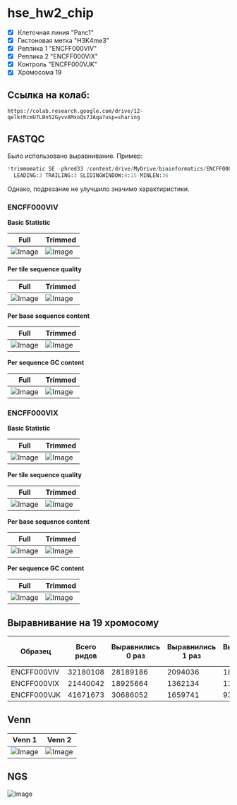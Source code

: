 # hse_hw2_chip
- [x] Клеточная линия "Panc1"
- [x] Гистоновая метка "H3K4me3"
- [x] Реплика 1 "ENCFF000VIV"
- [x] Реплика 2 "ENCFF000VIX" 
- [x] Контроль "ENCFF000VJK" 
- [x] Хромосома 19 
## Ссылка на колаб:
```
https://colab.research.google.com/drive/12-qelkrRcmU7LBn52GyvvAMxoQs7JAqa?usp=sharing
```
## FASTQC
Было использовано выравнивание. Пример:
```python
!trimmomatic SE -phred33 /content/drive/MyDrive/bioinformatics/ENCFF000VIV.fastq ENCFF000VIV_trimmed.fastq ILLUMINACLIP:TruSeq3-SE:2:30:10 \
  LEADING:3 TRAILING:3 SLIDINGWINDOW:4:15 MINLEN:36
```
Однако, подрезание не улучшило значимо характиристики.
### ENCFF000VIV

**Basic Statistic**

Full | Trimmed
--- | --- 
![Image](images/ENCFF000VIV_basic_statistic.png) | ![Image](images/ENCFF000VIV_basic_statistic.png) 


**Per tile sequence quality**

Full | Trimmed
--- | --- 
![Image](images/ENCFF000VIV_per_tile.png) | ![Image](images/ENCFF000VIV_per_tile_trimmed.png) 

**Per base sequence content**

Full | Trimmed
--- | --- 
![Image](images/ENCFF000VIV_per_base_sequence.png) | ![Image](images/ENCFF000VIV_per_base_sequence_trimmed.png) 

**Per sequence GC content**

Full | Trimmed
--- | --- 
![Image](images/ENCFF000VIV_per_sequence_GC.png) | ![Image](images/ENCFF000VIV_per_sequence_GC_trimmed.png) 

### ENCFF000VIX

**Basic Statistic**

Full | Trimmed
--- | --- 
![Image](images/ENCFF000VIX_basic_statistic.png) | ![Image](images/ENCFF000VIX_basic_statistic.png) 


**Per tile sequence quality**

Full | Trimmed
--- | --- 
![Image](images/ENCFF000VIX_per_tile.png) | ![Image](images/ENCFF000VIX_per_tile_trimmed.png) 

**Per base sequence content**

Full | Trimmed
--- | --- 
![Image](images/ENCFF000VIX_per_base_sequence.png) | ![Image](images/ENCFF000VIX_per_base_sequence_trimmed.png) 

**Per sequence GC content**

Full | Trimmed
--- | --- 
![Image](images/ENCFF000VIX_per_sequence_GC.png) | ![Image](images/ENCFF000VIX_per_sequence_GC_trimmed.png) 
## Выравнивание на 19 хромосому

Образец | Всего ридов | Выравнились 0 раз | Выравнились 1 раз | Выравнились > 1 раза | Общий процент выравнивания
--- | --- | --- | --- | --- | --- 
ENCFF000VIV | 32180108  | 28189186 | 2094036 | 1896886 | 12.40%
ENCFF000VIX | 21440042  | 18925664 | 1362134 | 1152244 | 11.73% 
ENCFF000VJK | 41671673  | 30686052 | 1659741 | 9325880 | 26.36%
## Venn

Venn 1 | Venn 2 
--- | --- 
![Image](images/venn1.png) | ![Image](images/venn2.png) 



## NGS 
![Image](images/ngs_plot.png)
